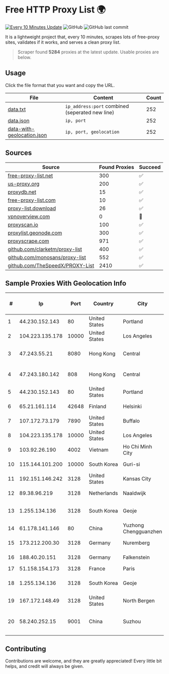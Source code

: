 
# Free HTTP Proxy List 🌍

[![Every 10 Minutes Update](https://github.com/mertguvencli/http-proxy-list/actions/workflows/main.yml/badge.svg?branch=main)](https://github.com/mertguvencli/http-proxy-list/actions/workflows/main.yml)
![GitHub](https://img.shields.io/github/license/mertguvencli/http-proxy-list)
![GitHub last commit](https://img.shields.io/github/last-commit/mertguvencli/http-proxy-list)

It is a lightweight project that, every 10 minutes, scrapes lots of free-proxy sites, validates if it works, and serves a clean proxy list.


> Scraper found **5284** proxies at the latest update. Usable proxies are below.

## Usage

Click the file format that you want and copy the URL.


|File|Content|Count|
|----|-------|-----|
|[data.txt](https://raw.githubusercontent.com/mertguvencli/http-proxy-list/main/proxy-list/data.txt)|`ip_address:port` combined (seperated new line)|252|
|[data.json](https://raw.githubusercontent.com/mertguvencli/http-proxy-list/main/proxy-list/data.json)|`ip, port`|252|
|[data-with-geolocation.json](https://raw.githubusercontent.com/mertguvencli/http-proxy-list/main/proxy-list/data-with-geolocation.json)|`ip, port, geolocation`|252|

## Sources

|Source|Found Proxies|Succeed|
|------|-------------|-------|
|[free-proxy-list.net](https://free-proxy-list.net)|300|✅|
|[us-proxy.org](https://www.us-proxy.org)|200|✅|
|[proxydb.net](http://proxydb.net)|15|✅|
|[free-proxy-list.com](https://free-proxy-list.com/?page=&port=&type%5B%5D=http&type%5B%5D=https&up_time=0&search=Search)|10|✅|
|[proxy-list.download](https://www.proxy-list.download/HTTP)|26|✅|
|[vpnoverview.com](https://vpnoverview.com/privacy/anonymous-browsing/free-proxy-servers)|0|🚫|
|[proxyscan.io](https://www.proxyscan.io)|100|✅|
|[proxylist.geonode.com](https://proxylist.geonode.com/api/proxy-list?limit=300&page=1&sort_by=lastChecked&sort_type=desc&protocols=http,https)|300|✅|
|[proxyscrape.com](https://api.proxyscrape.com/v2/?request=displayproxies&protocol=http&timeout=10000&country=all&ssl=all&anonymity=all)|971|✅|
|[github.com/clarketm/proxy-list](https://raw.githubusercontent.com/clarketm/proxy-list/master/proxy-list-raw.txt)|400|✅|
|[github.com/monosans/proxy-list](https://raw.githubusercontent.com/monosans/proxy-list/main/proxies/http.txt)|552|✅|
|[github.com/TheSpeedX/PROXY-List](https://raw.githubusercontent.com/TheSpeedX/PROXY-List/master/http.txt)|2410|✅|


## Sample Proxies With Geolocation Info

|#|Ip|Port|Country|City|Internet Service Provider|
|-|--|----|-------|----|-------------------------|
|1|44.230.152.143|80|United States|Portland|Amazon.com, Inc.|
|2|104.223.135.178|10000|United States|Los Angeles|LayerHost|
|3|47.243.55.21|8080|Hong Kong|Central|Alibaba (US) Technology Co., Ltd.|
|4|47.243.180.142|808|Hong Kong|Central|Alibaba (US) Technology Co., Ltd.|
|5|44.230.152.143|80|United States|Portland|Amazon.com, Inc.|
|6|65.21.161.114|42648|Finland|Helsinki|Hetzner Online GmbH|
|7|107.172.73.179|7890|United States|Buffalo|ColoCrossing|
|8|104.223.135.178|10000|United States|Los Angeles|LayerHost|
|9|103.92.26.190|4002|Vietnam|Ho Chi Minh City|TLSOFT|
|10|115.144.101.200|10000|South Korea|Guri-si|Korea Telecom|
|11|192.151.146.242|3128|United States|Kansas City|Nocix, LLC|
|12|89.38.96.219|3128|Netherlands|Naaldwijk|WorldStream B.V.|
|13|1.255.134.136|3128|South Korea|Geoje|SK Broadband Co Ltd|
|14|61.178.141.146|80|China|Yuzhong Chengguanzhen|Chinanet|
|15|173.212.200.30|3128|Germany|Nuremberg|Contabo GmbH|
|16|188.40.20.151|3128|Germany|Falkenstein|Hetzner Online GmbH|
|17|51.158.154.173|3128|France|Paris|SCALEWAY|
|18|1.255.134.136|3128|South Korea|Geoje|SK Broadband Co Ltd|
|19|167.172.148.49|3128|United States|North Bergen|DigitalOcean, LLC|
|20|58.240.252.15|9001|China|Suzhou|CNC Group Jiangsu province network|



## Contributing

Contributions are welcome, and they are greatly appreciated! Every
little bit helps, and credit will always be given.

